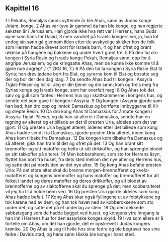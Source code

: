 ## Kapittel 16

1 I Pekahs, Remaljas sønns syttende år ble Ahas, sønn av Judas konge Jotam, konge.
2 Ahas var tyve år gammel da han ble konge, og han regjerte seksten år i Jerusalem. Han gjorde ikke hva rett var i Herrens, hans Guds øyne som hans far David,
3 men vandret på Israels kongers vei, ja, han lot endog sin sønn gå gjennom ilden etter de avskyelige skikker hos de folk som Herren hadde drevet bort for Israels barn,
4 og han ofret og brant røkelse på haugene og bakkene og under hvert grønt tre.
5 På den tid dro kongen i Syria Resin og Israels konge Pekah, Remaljas sønn, opp for å angripe Jerusalem; og de kringsatte Ahas, men de kunne ikke komme til å gjøre noe angrep* / {* 2KG 16, 7.}
6 På den tid la kongen i Syria Resin Elat til Syria; han drev jødene bort fra Elat, og syrerne kom til Elat og bosatte seg der og bor der den dag idag.
7 Da sendte Ahas bud til kongen i Assyria Tiglat-Pileser og lot si: Jeg er din tjener og din sønn; kom og frels meg fra Syrias konge og Israels konge, som har overfalt meg!
8 Og Ahas tok det sølv og gull som fantes i Herrens hus og i skattkammerne i kongens hus, og sendte det som gave til kongen i Assyria.
9 Og kongen i Assyria gjorde som han bad; han dro opp og inntok Damaskus og bortførte innbyggerne til Kir og drepte Resin.
10 Da dro kong Ahas til Damaskus for å møte kongen i Assyria Tiglat-Pileser, og da han så alteret i Damaskus, sendte han en tegning av alteret og et billede av det til presten Uria, aldeles som det var gjort.
11 Og presten Uria bygget alteret; aldeles etter det billede som kong Ahas hadde sendt fra Damaskus, gjorde presten Uria alteret, innen kong Ahas kom tilbake fra Damaskus.
12 Da kongen kom tilbake fra Damaskus og så alteret, gikk han fram til det og ofret på det.
13 Og han brant sitt brennoffer og sitt matoffer og helte ut sitt drikkoffer, og han sprengte blodet av sitt takkoffer på alteret.
14 Men kobberalteret, som sto for Herrens åsyn, flyttet han bort fra huset, fra dets sted mellom det nye alter og Herrens hus, og satte det på nordsiden av det nye alter.
15 Og kong Ahas befalte presten Uria: På det store alter skal du brenne morgen-brennofferet og kveld-matofferet og kongens brennoffer og hans matoffer og brennofferet for alt folket i landet og deres matoffer og deres drikkoffer, og alt blodet av brennofferne og av slaktofferne skal du sprenge på det; men kobberalteret vil jeg ha til å holde bønn ved.
16 Og presten Uria gjorde aldeles som kong Ahas hadde befalt.
17 Kong Ahas skar også fyllingene ut av fotstykkene og tok karene ned av dem, og han tok havet ned av kobberoksene som sto under det, og satte det på et underlag av stein.
18 Og den dekkede sabbatsgang som de hadde bygget ved huset, og kongens ytre inngang la han inn i Herrens hus for den assyriske konges skyld.
19 Hva som ellers er å fortelle om Ahas, om det han gjorde, det er opskrevet i Judas kongers krønike.
20 Og Ahas la seg til hvile hos sine fedre og ble begravet hos sine fedre i Davids stad, og hans sønn Hiskia ble konge i hans sted.
